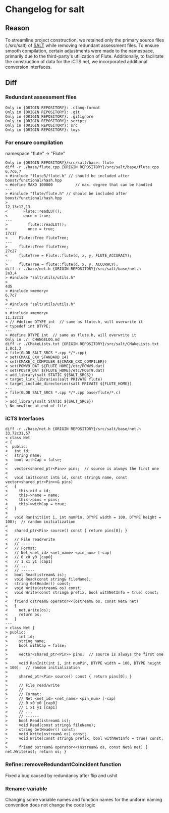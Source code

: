 # Changelog for salt

## Reason

To streamline project construction, we retained only the primary source files (./src/salt) of [SALT](https://github.com/chengengjie/salt) while removing redundant assessment files. To ensure smooth compilation, certain adjustments were made to the namespace, primarily due to the third-party's utilization of Flute. Additionally, to facilitate the construction of data for the iCTS net, we incorporated additional conversion interfaces.


## Diff

### Redundant assessment files

```
Only in {ORIGIN REPOSITORY}: .clang-format
Only in {ORIGIN REPOSITORY}: .git
Only in {ORIGIN REPOSITORY}: .gitignore
Only in {ORIGIN REPOSITORY}: scripts
Only in {ORIGIN REPOSITORY}: src
Only in {ORIGIN REPOSITORY}: toys
```

### For ensure compilation
namespace "flute" -> "Flute"
```
Only in {ORIGIN REPOSITORY}/src/salt/base: flute
diff -r ./base/flute.cpp {ORIGIN REPOSITORY}/src/salt/base/flute.cpp
6,7c6,7
< #include "flute3/flute.h" // should be included after boost/functional/hash.hpp
< #define MAXD 100000          // max. degree that can be handled
---
> #include "flute/flute.h" // should be included after boost/functional/hash.hpp
> 
12,13c12,13
<       Flute::readLUT();
<       once = true;
---
>         flute::readLUT();
>         once = true;
17c17
<     Flute::Tree fluteTree;
---
>     flute::Tree fluteTree;
27c27
<     fluteTree = Flute::flute(d, x, y, FLUTE_ACCURACY);
---
>     fluteTree = flute::flute(d, x, y, ACCURACY);
diff -r ./base/net.h {ORIGIN REPOSITORY}/src/salt/base/net.h
2a3,4
> #include "salt/utils/utils.h"
> 
4d5
< #include <memory>
6,7c7
< 
< #include "salt/utils/utils.h"
---
> #include <memory>
11,12c11
< // #define DTYPE int  // same as flute.h, will overwrite it
< typedef int DTYPE;
---
> #define DTYPE int  // same as flute.h, will overwrite it
Only in ./: CHANGELOG.md
diff -r ./CMakeLists.txt {ORIGIN REPOSITORY}/src/salt/CMakeLists.txt
1,8c1,3
< file(GLOB SALT_SRCS *.cpp */*.cpp)
< set(CMAKE_CXX_STANDARD 14)
< set(CMAKE_C_COMPILER ${CMAKE_CXX_COMPILER})
< set(POWV9_DAT ${FLUTE_HOME}/etc/POWV9.dat)
< set(POST9_DAT ${FLUTE_HOME}/etc/POST9.dat)
< add_library(salt STATIC ${SALT_SRCS})
< target_link_libraries(salt PRIVATE flute)
< target_include_directories(salt PRIVATE ${FLUTE_HOME})
---
> file(GLOB SALT_SRCS *.cpp */*.cpp base/flute/*.c)
> 
> add_library(salt STATIC ${SALT_SRCS})
\ No newline at end of file
```
### iCTS Interfaces

```
diff -r ./base/net.h {ORIGIN REPOSITORY}/src/salt/base/net.h
33,72c31,57
< class Net
< {
<  public:
<   int id;
<   string name;
<   bool withCap = false;
< 
<   vector<shared_ptr<Pin>> pins;  // source is always the first one
< 
<   void init(const int& id, const string& name, const vector<shared_ptr<Pin>>& pins)
<   {
<     this->id = id;
<     this->name = name;
<     this->pins = pins;
<     this->withCap = true;
<   }
< 
<   void RanInit(int i, int numPin, DTYPE width = 100, DTYPE height = 100);  // random initialization
< 
<   shared_ptr<Pin> source() const { return pins[0]; }
< 
<   // File read/write
<   // ------
<   // Format:
<   // Net <net_id> <net_name> <pin_num> [-cap]
<   // 0 x0 y0 [cap0]
<   // 1 x1 y1 [cap1]
<   // ...
<   // ------
<   bool Read(istream& is);
<   void Read(const string& fileName);
<   string GetHeader() const;
<   void Write(ostream& os) const;
<   void Write(const string& prefix, bool withNetInfo = true) const;
< 
<   friend ostream& operator<<(ostream& os, const Net& net)
<   {
<     net.Write(os);
<     return os;
<   }
---
> class Net {
> public:
>     int id;
>     string name;
>     bool withCap = false;
> 
>     vector<shared_ptr<Pin>> pins;  // source is always the first one
> 
>     void RanInit(int i, int numPin, DTYPE width = 100, DTYPE height = 100);  // random initialization
> 
>     shared_ptr<Pin> source() const { return pins[0]; }
>     
>     // File read/write
>     // ------
>     // Format:
>     // Net <net_id> <net_name> <pin_num> [-cap]
>     // 0 x0 y0 [cap0]
>     // 1 x1 y1 [cap1]
>     // ...
>     // ------
>     bool Read(istream& is);
>     void Read(const string& fileName);
>     string GetHeader() const;
>     void Write(ostream& os) const;
>     void Write(const string& prefix, bool withNetInfo = true) const;
> 
>     friend ostream& operator<<(ostream& os, const Net& net) { net.Write(os); return os; }
```

### Refine::removeRedundantCoincident function

Fixed a bug caused by redundancy after flip and ushit

### Rename variable

Changing some variable names and function names for the uniform naming convention does not change the code logic